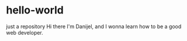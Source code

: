 # hello-world
just a repository
Hi there
I'm Danijel, and I wonna learn how to be a good web developer.
